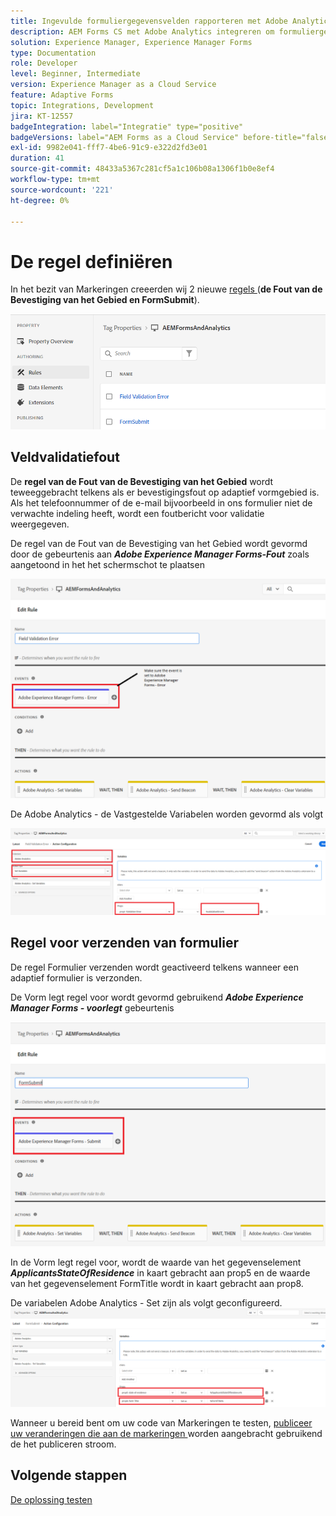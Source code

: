 ```yaml
---
title: Ingevulde formuliergegevensvelden rapporteren met Adobe Analytics
description: AEM Forms CS met Adobe Analytics integreren om formuliergegevensvelden te rapporteren
solution: Experience Manager, Experience Manager Forms
type: Documentation
role: Developer
level: Beginner, Intermediate
version: Experience Manager as a Cloud Service
feature: Adaptive Forms
topic: Integrations, Development
jira: KT-12557
badgeIntegration: label="Integratie" type="positive"
badgeVersions: label="AEM Forms as a Cloud Service" before-title="false"
exl-id: 9982e041-fff7-4be6-91c9-e322d2fd3e01
duration: 41
source-git-commit: 48433a5367c281cf5a1c106b08a1306f1b0e8ef4
workflow-type: tm+mt
source-wordcount: '221'
ht-degree: 0%

---
```


# De regel definiëren

In het bezit van Markeringen creeerden wij 2 nieuwe [ regels ](https://experienceleague.adobe.com/docs/platform-learn/implement-in-websites/configure-tags/add-data-elements-rules.html) (**de Fout van de Bevestiging van het Gebied en FormSubmit**).

![ adaptive-form ](assets/rules.png)


## Veldvalidatiefout

De **regel van de Fout van de Bevestiging van het Gebied** wordt teweeggebracht telkens als er bevestigingsfout op adaptief vormgebied is. Als het telefoonnummer of de e-mail bijvoorbeeld in ons formulier niet de verwachte indeling heeft, wordt een foutbericht voor validatie weergegeven.

De regel van de Fout van de Bevestiging van het Gebied wordt gevormd door de gebeurtenis aan _**Adobe Experience Manager Forms-Fout**_ zoals aangetoond in het het schermschot te plaatsen



![ aanvrager-staat-verblijf ](assets/field_validation_error_rule.png)

De Adobe Analytics - de Vastgestelde Variabelen worden gevormd als volgt

![ vastgestelde actie ](assets/field_validation_action_rule.png)

## Regel voor verzenden van formulier

De regel Formulier verzenden wordt geactiveerd telkens wanneer een adaptief formulier is verzonden.

De Vorm legt regel voor wordt gevormd gebruikend _**Adobe Experience Manager Forms - voorlegt**_ gebeurtenis

![ vorm-voorlegt-regel ](assets/form-submit-rule.png)

In de Vorm legt regel voor, wordt de waarde van het gegevenselement _**ApplicantsStateOfResidence**_ in kaart gebracht aan prop5 en de waarde van het gegevenselement FormTitle wordt in kaart gebracht aan prop8.

De variabelen Adobe Analytics - Set zijn als volgt geconfigureerd.
![ vorm-voorlegt-regel-reeks-variabelen ](assets/form-submit-set-variable.png)

Wanneer u bereid bent om uw code van Markeringen te testen, [ publiceer uw veranderingen die aan de markeringen ](https://experienceleague.adobe.com/docs/experience-platform/tags/publish/publishing-flow.html) worden aangebracht gebruikend de het publiceren stroom.

## Volgende stappen

[De oplossing testen](./test.md)